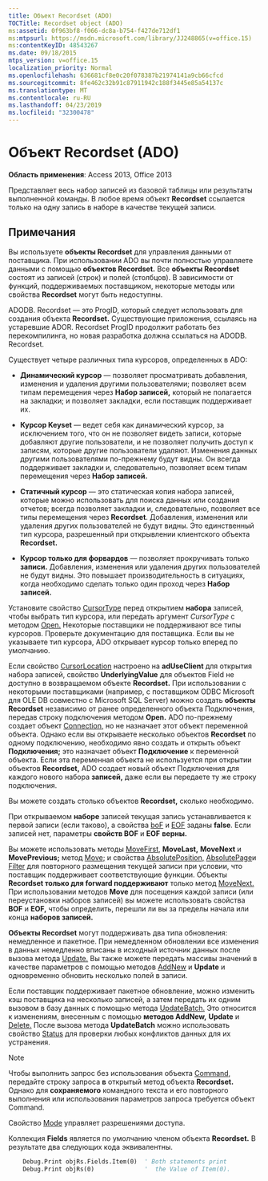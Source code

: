 ```yaml
---
title: Объект Recordset (ADO)
TOCTitle: Recordset object (ADO)
ms:assetid: 0f963bf8-f066-dc8a-b754-f427de712df1
ms:mtpsurl: https://msdn.microsoft.com/library/JJ248865(v=office.15)
ms:contentKeyID: 48543267
ms.date: 09/18/2015
mtps_version: v=office.15
localization_priority: Normal
ms.openlocfilehash: 636681cf8e0c20f078387b21974141a9cb66cfcd
ms.sourcegitcommit: 8fe462c32b91c87911942c188f3445e85a54137c
ms.translationtype: MT
ms.contentlocale: ru-RU
ms.lasthandoff: 04/23/2019
ms.locfileid: "32300478"
---
```

# <a name="recordset-object-ado"></a>Объект Recordset (ADO)

**Область применения**: Access 2013, Office 2013

Представляет весь набор записей из базовой таблицы или результаты выполненной команды. В любое время объект **Recordset** ссылается только на одну запись в наборе в качестве текущей записи.

## <a name="remarks"></a>Примечания

Вы используете **объекты Recordset** для управления данными от поставщика. При использовании ADO вы почти полностью управляете данными с помощью **объектов Recordset.** Все **объекты Recordset** состоят из записей (строк) и полей (столбцов). В зависимости от функций, поддерживаемых поставщиком, некоторые методы или свойства **Recordset** могут быть недоступны.

ADODB. Recordset — это ProgID, который следует использовать для создания объекта **Recordset.** Существующие приложения, ссылаясь на устаревшие ADOR. Recordset ProgID продолжит работать без перекомпилинга, но новая разработка должна ссылаться на ADODB. Recordset.

Существует четыре различных типа курсоров, определенных в ADO:

  - **Динамический курсор** — позволяет просматривать добавления, изменения и удаления другими пользователями; позволяет всем типам перемещения через **Набор записей,** который не полагается на закладки; и позволяет закладки, если поставщик поддерживает их.

  - **Курсор Keyset** — ведет себя как динамический курсор, за исключением того, что он не позволяет видеть записи, которые добавляют другие пользователи, и не позволяет получить доступ к записям, которые другие пользователи удаляют. Изменения данных другими пользователями по-прежнему будут видны. Он всегда поддерживает закладки и, следовательно, позволяет всем типам перемещения через **Набор записей.**

  - **Статичный курсор** — это статическая копия набора записей, которые можно использовать для поиска данных или создания отчетов; всегда позволяет закладки и, следовательно, позволяет все типы перемещения через **Recordset**. Добавления, изменения или удаления других пользователей не будут видны. Это единственный тип курсора, разрешенный при открывлении клиентского объекта **Recordset.**

  - **Курсор только для форвардов** — позволяет прокручивать только **записи.** Добавления, изменения или удаления других пользователей не будут видны. Это повышает производительность в ситуациях, когда необходимо сделать только один проход через **Набор записей.**

Установите свойство [CursorType](cursortype-property-ado.md) перед открытием **набора** записей, чтобы выбрать тип курсора, или передать аргумент *CursorType* с методом [Open.](open-method-ado-recordset.md) Некоторые поставщики не поддерживают все типы курсоров. Проверьте документацию для поставщика. Если вы не указываете тип курсора, ADO открывает курсор только вперед по умолчанию.

Если [](field-object-ado.md) свойство [CursorLocation](cursorlocation-property-ado.md) настроено на **adUseClient** для открытия набора записей, свойство **UnderlyingValue** для объектов Field не доступно в возвращаемом объекте **Recordset.**  При использовании с некоторыми поставщиками (например, с поставщиком ODBC Microsoft для OLE DB совместно с Microsoft SQL Server) можно создать **объекты Recordset** независимо от ранее определенного объекта Подключения, передав строку подключения методом [](connection-object-ado.md) **Open.** ADO по-прежнему создает объект [Connection,](connection-object-ado.md) но не назначает этот объект переменной объекта. Однако если вы открываете несколько объектов **Recordset** по одному подключению, необходимо явно создать и открыть объект **Подключения;** это назначает объект **Подключение** к переменной объекта. Если эта переменная объекта не используется при открытии объектов **Recordset,** ADO создает новый объект Подключения для каждого нового набора  **записей,** даже если вы передаете ту же строку подключения.

Вы можете создать столько объектов **Recordset,** сколько необходимо.

При открываемом **наборе** записей текущая запись устанавливается к первой записи (если таково), а свойства [boF](bof-eof-properties-ado.md) и [EOF](bof-eof-properties-ado.md) заданы **false**. Если записей нет, параметры **свойств BOF** и **EOF** **верны.**

Вы можете использовать методы [MoveFirst,](movefirst-movelast-movenext-and-moveprevious-methods-ado.md) **MoveLast,** **MoveNext** и **MovePrevious;** метод [Move;](move-method-ado.md) и свойства [AbsolutePosition,](absoluteposition-property-ado.md) [AbsolutePage](absolutepage-property-ado.md)и [Filter](filter-property-ado.md) для повторного размещения текущей записи при условии, что поставщик поддерживает соответствующие функции. Объекты **Recordset только для forward поддерживают** только метод [MoveNext.](movefirst-movelast-movenext-and-moveprevious-methods-ado.md) При использовании методов **Move** для посещения каждой записи (или переустановки наборов записей) вы можете использовать свойства **BOF** и **EOF,** чтобы определить, перешли ли вы за пределы начала или конца **наборов записей.**

**Объекты Recordset** могут поддерживать два типа обновления: немедленное и пакетное. При немедленном обновлении все изменения в данных немедленно вписаны в исходный источник данных после вызова метода [Update.](update-method-ado.md) Вы также можете передать массивы значений в качестве параметров с помощью методов [AddNew](addnew-method-ado.md) и **Update** и одновременно обновить несколько полей в записи.

Если поставщик поддерживает пакетное обновление, можно изменить кэш поставщика на несколько записей, а затем передать их одним вызовом в базу данных с помощью метода [UpdateBatch.](updatebatch-method-ado.md) Это относится к изменениям, внесенным с помощью **методов AddNew,** **Update** и [Delete.](delete-method-ado-recordset.md) После вызова метода **UpdateBatch** можно использовать свойство [Status](status-property-ado-recordset.md) для проверки любых конфликтов данных для их устранения.

> [!NOTE]
> Чтобы выполнить запрос без использования объекта [Command,](command-object-ado.md) передайте строку запроса **в** открытый метод объекта **Recordset.** Однако для **сохраняемого** командного текста и его повторного выполнения или использования параметров запроса требуется объект Command.

Свойство [Mode](mode-property-ado.md) управляет разрешениями доступа.

Коллекция **Fields** является по умолчанию членом объекта **Recordset.** В результате два следующих кода эквивалентны.

```vb
    Debug.Print objRs.Fields.Item(0)  ' Both statements print 
    Debug.Print objRs(0)              '  the Value of Item(0).
```
